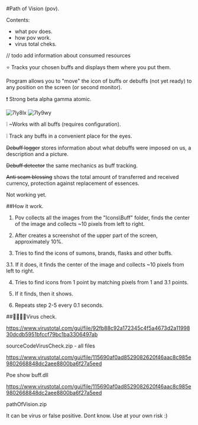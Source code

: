 #Path of Vision (pov).

Contents:
- what pov does.
- how pov work.
- virus total cheks.

// todo add information about consumed resources

:star: Tracks your chosen buffs and displays them where you put them. 

Program allows you to "move" the icon of buffs or debuffs (not yet ready) to any position on the screen (or second monitor).

:exclamation: Strong beta alpha gamma atomic.

![7ly8lx](https://github.com/RandomNameQ/path-of-vision/assets/125605136/cf434d86-9e4b-4ec6-bf98-4bcb2c1ca109)
![7ly9wy](https://github.com/RandomNameQ/path-of-vision/assets/125605136/1d5c5d0c-2a77-4669-9048-ffa4c814912d)

:grey_exclamation: ~Works with all buffs (requires configuration).

:grey_exclamation: Track any buffs in a convenient place for the eyes.

~~Debuff logger~~  stores information about what debuffs were imposed on us, a description and a picture.

~~Debuff detector~~  the same mechanics as buff tracking.

~~Anti scam blessing~~ shows the total amount of transferred and received currency, protection against replacement of essences.

Not working yet.

##How it work.

1. Pov collects all the images from the "Icons\Buff" folder, finds the center of the image and collects ~10 pixels from left to right.

2. After creates a screenshot of the upper part of the screen, approximately 10%.

3. Tries to find the icons of sumons, brands, flasks and other buffs.

3.1. If it does, it finds the center of the image and collects ~10 pixels from left to right.

4. Tries to find icons from 1 point by matching pixels from 1 and 3.1 points.

5. If it finds, then it shows.

6. Repeats step 2-5 every 0.1 seconds.



##:poop::poop::poop::poop:Virus check.

https://www.virustotal.com/gui/file/92fb88c92a172345c4f5a4673d2a1199830dcdb5951bfccf79bc1ba3306497ab

sourceCodeVirusCheck.zip - all files

https://www.virustotal.com/gui/file/115690af0ad8529082620f46aac8c985e9802668848dc2aee8800ba6f27a5eed

Poe show buff.dll

https://www.virustotal.com/gui/file/115690af0ad8529082620f46aac8c985e9802668848dc2aee8800ba6f27a5eed

pathOfVision.zip 

It can be virus or false positive. Dont know. Use at your own risk :)



